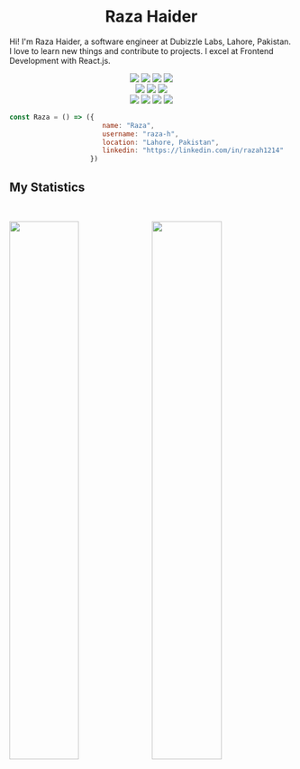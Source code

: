 <h1 align="center">
  <b>Raza Haider</b>
</h1>

Hi! I'm Raza Haider, a software engineer at Dubizzle Labs, Lahore, Pakistan. I love to learn new things and contribute to projects. I excel at Frontend Development with React.js. 
<br>

<p>
<div align="center">
<img src="https://img.shields.io/badge/-React-61dafb?style=for-the-badge&logo=react&logoColor=61dafb&labelColor=282828">
  <img src="https://img.shields.io/badge/-Next.js-000000?style=for-the-badge&logo=next.js&logoColor=ffffff&labelColor=282828">
<img src="https://img.shields.io/badge/-React%20Native-61dafb?style=for-the-badge&logo=react&logoColor=61dafb&labelColor=282828">
  <img src="https://img.shields.io/badge/-Node.js-339933?style=for-the-badge&logo=nodedotjs&logoColor=339933&labelColor=282828">

<br />
  <img src="https://img.shields.io/badge/-Ant%20Design-1890ff?style=for-the-badge&logo=antdesign&logoColor=1890ff&labelColor=282828">
<img src="https://img.shields.io/badge/-Chakra%20UI-319795?style=for-the-badge&logo=chakraui&logoColor=319795&labelColor=282828">
<img src="https://img.shields.io/badge/-Tailwind%20CSS-38b2ac?style=for-the-badge&logo=tailwindcss&logoColor=38b2ac&labelColor=282828">
  <br />
 <img src="https://img.shields.io/badge/-HTML-c58545?style=for-the-badge&logo=html5&logoColor=c58545&labelColor=282828">
  <img src="https://img.shields.io/badge/-CSS-d1a01f?style=for-the-badge&logo=css3&logoColor=d1a01f&labelColor=282828">
  <img src="https://img.shields.io/badge/-JavaScript-f7df1e?style=for-the-badge&logo=javascript&logoColor=f7df1e&labelColor=282828">
  <img src="https://img.shields.io/badge/-Python-98b982?style=for-the-badge&logo=python&logoColor=98b982&labelColor=282828">
</div>
</p>

```javascript
const Raza = () => ({
                       name: "Raza", 
                       username: "raza-h", 
                       location: "Lahore, Pakistan", 
                       linkedin: "https://linkedin.com/in/razah1214"
                    })
```

## My Statistics

<br/>
<p align="left">
  <img width="49.5%" src="https://github-readme-stats.vercel.app/api?username=raza-h&show_icons=true&theme=gruvbox&hide_border=true" />
    <img width="49.5%" src="https://github-readme-streak-stats.herokuapp.com/?user=raza-h&theme=gruvbox&hide_border=true" />
  </a>
</p>
<br>
